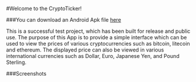 #Welcome to the CryptoTicker!

###You can download an Android Apk file [here](https://drive.google.com/open?id=0BxE_usch7WGFb250Rl9sOGlsaEU)

This is a successful test project, which has been built for release and public use. The purpose of this App is to provide a simple interface which can be used to view the prices of various cryptocurrencies such as bitcoin, litecoin and ethereum. The displayed price can also be viewed in various international currencies such as Dollar, Euro, Japanese Yen, and Pound Sterling.


###Screenshots
